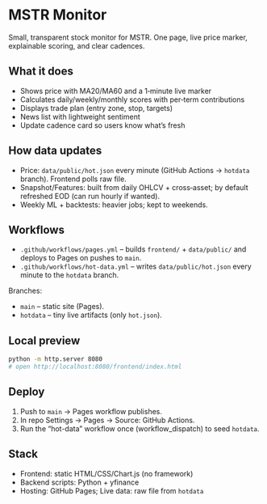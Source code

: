 # MSTR Monitor

Small, transparent stock monitor for MSTR. One page, live price marker, explainable scoring, and clear cadences.

## What it does
- Shows price with MA20/MA60 and a 1‑minute live marker
- Calculates daily/weekly/monthly scores with per‑term contributions
- Displays trade plan (entry zone, stop, targets)
- News list with lightweight sentiment
- Update cadence card so users know what’s fresh

## How data updates
- Price: `data/public/hot.json` every minute (GitHub Actions → `hotdata` branch). Frontend polls raw file.
- Snapshot/Features: built from daily OHLCV + cross‑asset; by default refreshed EOD (can run hourly if wanted).
- Weekly ML + backtests: heavier jobs; kept to weekends.

## Workflows
- `.github/workflows/pages.yml` – builds `frontend/` + `data/public/` and deploys to Pages on pushes to `main`.
- `.github/workflows/hot-data.yml` – writes `data/public/hot.json` every minute to the `hotdata` branch.

Branches:
- `main` – static site (Pages).
- `hotdata` – tiny live artifacts (only `hot.json`).

## Local preview
```bash
python -m http.server 8080
# open http://localhost:8080/frontend/index.html
```

## Deploy
1) Push to `main` → Pages workflow publishes.
2) In repo Settings → Pages → Source: GitHub Actions.
3) Run the “hot-data” workflow once (workflow_dispatch) to seed `hotdata`.

## Stack
- Frontend: static HTML/CSS/Chart.js (no framework)
- Backend scripts: Python + yfinance
- Hosting: GitHub Pages; Live data: raw file from `hotdata`
